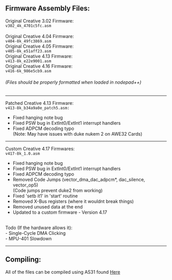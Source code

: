 ## Firmware Assembly Files:<br>

Original Creative 3.02 Firmware:<br>
```v302_4k_4701c5fc.asm```<br>
<br>
Original Creative 4.04 Firmware:<br>
```v404-8k_49fc3869.asm```<br>
Original Creative 4.05 Firmware:<br>
```v405-8k_e51aff23.asm```<br>
Original Creative 4.13 Firmware:<br>
```v413-8k_e22e9001.asm```<br>
Original Creative 4.16 Firmware:<br>
```v416-6k_986e5cb9.asm```<br>
###### (Files should be properly formatted when loaded in nodepad++)<br>

---

Patched Creative 4.13 Firmware:<br>
```v413-8k_b34a9a0e_patch5.asm:```
- Fixed hanging note bug
- Fixed PSW bug in ExtInt0/ExtInt1 interrupt handlers
- Fixed ADPCM decoding typo<br>
(Note: May have issues with duke nukem 2 on AWE32 Cards)

---

Custom Creative 4.17 Firmwares:<br>
```v417-8k_1.0.asm```
- Fixed hanging note bug
- Fixed PSW bug in ExtInt0/ExtInt1 interrupt handlers
- Fixed ADPCM decoding typo
- Removed Code Jumps (vector_dma_dac_adpcm*, dac_silence, vector_op5)<br>
  (Code jumps prevent duke2 from working)
- Fixed 'setb it1' in 'start' routine
- Removed X-Bus registers (where it wouldnt break things)
- Removed unused data at the end
- Updated to a custom firmware - Version 4.17
<br>
  Todo (If the hardware allows it):<br>
- Single-Cycle DMA Clicking<br>
- MPU-401 Slowdown

---
## Compiling:
All of the files can be compiled using AS31 found [Here](https://www.pjrc.com/tech/8051/tools/as31-doc.html)
